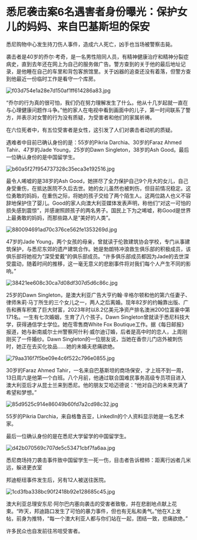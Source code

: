 # 悉尼袭击案6名遇害者身份曝光：保护女儿的妈妈、来自巴基斯坦的保安

悉尼购物中心发生持刀伤人事件，造成六人死亡，凶手也当场被警察击毙。

袭击者是40岁的乔尔·考奇，是一名男性陪同人员，有精神健康治疗和精神分裂症病史，直到去年还在网上为自己的服务做广告。警方查到的关于他的最后地址记录，是他睡在自己的车里和背包客旅馆里。关于凶器的追查还没有着落，但警方查到他最近一份临时工作是看守一个库房。

![f03d754e1a28e7d150af1ff614286a83.jpg](https://raw.githubusercontent.com/qqhsx/qqnews_image/main/2024/04/15/悉尼袭击案6名遇害者身份曝光：保护女儿的妈妈、来自巴基斯坦的保安/f03d754e1a28e7d150af1ff614286a83.jpg)

“乔尔的行为真的很可怕，我们仍在努力理解发生了什么。他从十几岁起就一直在与心理健康问题作斗争。”他的家人在电视中看到画面中的儿子，第一时间联系了警方，并表示对女警的行为没有质疑，为受害者和他们的家属祈祷。

在六位死者中，有五位受害者是女性，这引发了人们对袭击者动机的质疑。

遇难者中目前已确认身份的是：55岁的Pikria Darchia、30岁的Faraz Ahmed Tahir、47岁的Jade Young，25岁的Dawn
Singleton，38岁的Ash Good。最后一位确认身份的是中国留学生。

![b60a5f27f954737328c35eca3e192516.jpg](https://raw.githubusercontent.com/qqhsx/qqnews_image/main/2024/04/15/悉尼袭击案6名遇害者身份曝光：保护女儿的妈妈、来自巴基斯坦的保安/b60a5f27f954737328c35eca3e192516.jpg)

最令人唏嘘的是38岁的Ash
Good，她拼尽了全力保护自己9个月大的女儿，自己身受重伤，在抵达医院不久后去世。她的女儿虽然也被刺伤，但目前情况稳定。这位勇敢的妈妈，在重伤之际，将她的孩子交给了两个陌生人。这两位路人也义不容辞地保护住了婴儿。Good的家人向澳大利亚媒体发表声明，称他们“对这一可怕的损失感到震惊”，并感谢照顾孩子的两名男子。国民上下为之唏嘘，称Good是世界上最勇敢的妈妈，而那些路人是“美好的人类”。

![880094691ad70c376ce562fe1353269d.jpg](https://raw.githubusercontent.com/qqhsx/qqnews_image/main/2024/04/15/悉尼袭击案6名遇害者身份曝光：保护女儿的妈妈、来自巴基斯坦的保安/880094691ad70c376ce562fe1353269d.jpg)

47岁的Jade
Young，两个女孩的母亲，曾就读于伦敦建筑协会学校，专门从事建筑保护，与悉尼东郊的遗产建筑合作。她是勃朗特冲浪救生俱乐部的积极成员，该俱乐部将她视为“深受爱戴”的俱乐部成员。“许多俱乐部成员都因为Jade的去世深受震动，随着时间的推移，这一毫无意义的悲剧事件将对我们每个人产生不同的影响。”

![38421ee608c30ca7d08df307d5d6c86c.jpg](https://raw.githubusercontent.com/qqhsx/qqnews_image/main/2024/04/15/悉尼袭击案6名遇害者身份曝光：保护女儿的妈妈、来自巴基斯坦的保安/38421ee608c30ca7d08df307d5d6c86c.jpg)

25岁的Dawn
Singleton，是澳大利亚广告大亨约翰·辛格尔顿和他的第六任妻子、律师朱莉·马丁所生的三个女儿之一，两人之后离婚。现年82岁的约翰靠出版、广告和赛车积累了巨大财富，2023年时以8.2亿美元净资产排名澳洲200位富豪中第171名。一生有七次婚姻，生育了八个孩子。Dawn
Singleton曾就读于悉尼科技大学，获得通信学士学位。她在零售商White Fox
Boutique工作。据《每日邮报》报道，她与新南威尔士州警察阿什利·威尔迪订婚，后者是高中时的恋人，上周刚刚买了一件婚纱。Dawn
Singleton的一位朋友说，当她在香奈儿门店外被刺伤时，她正在去买化妆品……她的未婚夫悲痛欲绝。

![79aa316f7f5be09e4c6f522c796e0855.jpg](https://raw.githubusercontent.com/qqhsx/qqnews_image/main/2024/04/15/悉尼袭击案6名遇害者身份曝光：保护女儿的妈妈、来自巴基斯坦的保安/79aa316f7f5be09e4c6f522c796e0855.jpg)

30岁的Faraz Ahmed
Tahir，一名来自巴基斯坦的商场保安，才上班不到一周，13日周六是他第一个白班。八个月前，他通过联合国难民事务高级专员项目进入澳大利亚后才从昆士兰来到悉尼。他的朋友艾哈迈德说：“他对自己的未来充满了希望和梦想。”

![85d9525c914e86049b60fd7a2cd98c32.jpg](https://raw.githubusercontent.com/qqhsx/qqnews_image/main/2024/04/15/悉尼袭击案6名遇害者身份曝光：保护女儿的妈妈、来自巴基斯坦的保安/85d9525c914e86049b60fd7a2cd98c32.jpg)

55岁的Pikria Darchia，来自格鲁吉亚，LinkedIn的个人资料显示她是一名艺术家。

最后一位确认身份的是在悉尼大学留学的中国留学生。

![d42b070569c707de5c53471cbf7fa6aa.jpg](https://raw.githubusercontent.com/qqhsx/qqnews_image/main/2024/04/15/悉尼袭击案6名遇害者身份曝光：保护女儿的妈妈、来自巴基斯坦的保安/d42b070569c707de5c53471cbf7fa6aa.jpg)

悉尼商场持刀袭击事件致中国留学生一死一伤，目击者告诉橙柿：距离行凶者几米远，躲进更衣室

邦迪枢纽事件发生后，另有12人被送往医院。

![1cd3fba338bc90f2418b92e128685c45.jpg](https://raw.githubusercontent.com/qqhsx/qqnews_image/main/2024/04/15/悉尼袭击案6名遇害者身份曝光：保护女儿的妈妈、来自巴基斯坦的保安/1cd3fba338bc90f2418b92e128685c45.jpg)

澳大利亚总理安东尼·阿尔巴内塞向袭击的受害者致敬，并在悲剧地点献上花束。“昨天，邦迪路口发生了可怕的暴力事件，但也有无私和勇气。”他在X上发帖，前身为推特，“每一个澳大利亚人都与你们站在一起，团结一致，悲痛欲绝。”

许多民众也自发前往吊唁受害者。

